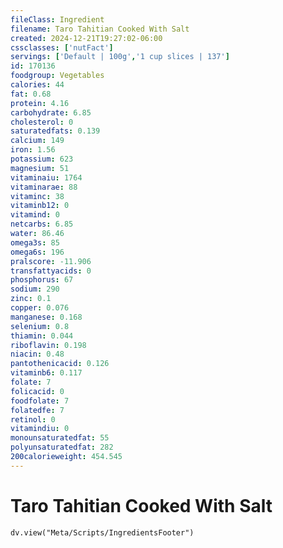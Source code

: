 ```yaml
---
fileClass: Ingredient
filename: Taro Tahitian Cooked With Salt
created: 2024-12-21T19:27:02-06:00
cssclasses: ['nutFact']
servings: ['Default | 100g','1 cup slices | 137']
id: 170136
foodgroup: Vegetables
calories: 44
fat: 0.68
protein: 4.16
carbohydrate: 6.85
cholesterol: 0
saturatedfats: 0.139
calcium: 149
iron: 1.56
potassium: 623
magnesium: 51
vitaminaiu: 1764
vitaminarae: 88
vitaminc: 38
vitaminb12: 0
vitamind: 0
netcarbs: 6.85
water: 86.46
omega3s: 85
omega6s: 196
pralscore: -11.906
transfattyacids: 0
phosphorus: 67
sodium: 290
zinc: 0.1
copper: 0.076
manganese: 0.168
selenium: 0.8
thiamin: 0.044
riboflavin: 0.198
niacin: 0.48
pantothenicacid: 0.126
vitaminb6: 0.117
folate: 7
folicacid: 0
foodfolate: 7
folatedfe: 7
retinol: 0
vitamindiu: 0
monounsaturatedfat: 55
polyunsaturatedfat: 282
200calorieweight: 454.545
---
```


# Taro Tahitian Cooked With Salt

```dataviewjs
dv.view("Meta/Scripts/IngredientsFooter")
```
